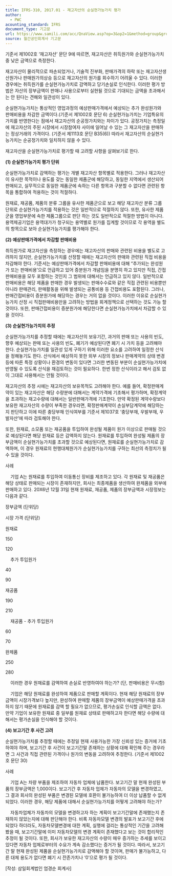 ```yaml
---
title: IFRS-310, 2017.01 - 재고자산의 순실현가능가치 평가
author:
  - PWC
acounting_standard: IFRS
document_type: 기고문
url: https://www.samili.com/acc/QnaView.asp?op=3&op2=1&method=group&group=2086-15;1&orgcode=0&searchword=&page=5&code=IFRS%2D310%3A201701
source: 월간공인회계사 기고문
---
```

기준서 제1002호 ‘재고자산’ 문단 9에 따르면, 재고자산은 취득원가와 순실현가능가치 중 낮은 금액으로 측정한다.

  

재고자산이 물리적으로 파손되었거나, 기술적 진부화, 판매가격의 하락 또는 재고자산생산원가나 판매원가의상승 등으로 재고자산의 원가를 회수하기 어려울 수 있다. 이러한 경우에는 취득원가를 순실현가능가치로 감액하고 당기손실로 인식한다. 이러한 평가 방법은 자산의 장부금액이 판매나 사용으로부터 실현될 것으로 기대되는 금액을 초과해서는 안 된다는 견해와 일관성이 있다.

  

순실현가능가치는 통상적인 영업과정의 예상판매가격에서 예상되는 추가 완성원가와 판매비용을 차감한 금액이다.(기준서 제1002호 문단 6) 순실현가능가치는 기업특유의 가치를 반영한다는 점에서 재고자산의 순공정가치와는 차이가 있다. 공정가치는 측정일에 재고자산의 주된 시장에서 시장참여자 사이에 일어날 수 있는 그 재고자산을 판매하는 정상거래의 가격이다. (기준서 제1113호 문단 B35(6)) 따라서 재고자산의 순실현가능가치는 순공정가치와 일치하지 않을 수 있다.

  

재고자산을 순실현가능가치로 평가할 때 고려할 사항을 살펴보기로 한다.

  

**(1) 순실현가능가치 평가 단위**

  

순실현가능가치로 감액하는 평가는 개별 재고자산 항목별로 적용한다. 그러나 재고자산이 유사한 목적이나 용도를 갖는 동일한 제품군에 해당하고, 동일한 지역에서 생산되어 판매되고, 실무적으로 동일한 제품군에 속하는 다른 항목과 구분할 수 없다면 관련된 항목을 통합하여 적용하는 것이 적절하다.

  

원재료, 재공품, 제품의 분류 그룹을 유사한 제품군으로 보고 해당 재고자산 분류 그룹 단위로 순실현가능가치를 적용하는 것은 일반적으로 적절하지 않다. 또한, 유사한 제품군을 영업부문에 속한 제품그룹으로 판단 하는 것도 일반적으로 적절한 방법이 아니다. 용역제공기업은 용역대가가 청구되는 용역별로 원가를 집계할 것이므로 각 용역을 별도의 항목으로 보아 순실현가능가치를 평가해야 한다.

  

**(2) 예상판매가격에서 차감할 판매비용**

  

취득원가로 재고자산을 측정하는 경우에는 재고자산의 판매와 관련된 비용을 별도로 고려하지 않지만, 순실현가능가치를 산정할 때에는 재고자산의 판매와 관련된 직접 비용을 차감해야 한다. 기준서는 예상판매가격에서 차감할 판매비용에 대해 “추가되는 완성원가 또는 판매비용’으로 언급하고 있어 증분원가 개념임을 분명히 하고 있지만 직접, 간접 판매비용을 모두 포함하는 것인지 그 범위에 대해서는 언급하고 있지 않다. 일반적으로 판매비용은 해당 제품을 판매한 경우 발생되는 판매수수료와 같은 직접 관련된 비용뿐만 아니라 판매관리, 판매활동을 위해 발생되는 공통비용 등 간접비용도 포함된다. 그러나, 판매간접비용이 증분원가에 해당하는 경우는 거의 없을 것이다. 이러한 이유로 순실현가능가치 산정 시 직접판매비용만을 고려하는 방법을 회계정책으로 선택하는 것도 가능 할 것이다. 또한, 판매간접비용이 증분원가에 해당한다면 순실현가능가치에서 차감할 수 있을 것이다.

  

**(3) 순실현가능가치의 추정**

  

순실현가능가치를 추정할 때에는 재고자산의 보유기간, 과거의 판매 또는 사용의 빈도, 향후 예상되는 판매 또는 사용의 빈도, 폐기가 예상된다면 폐기 시 가치 등을 고려해야 한다. 순실현가능가치를 일관성 있게 구하기 위해 이러한 요소를 고려하여 일정한 산식을 정해놓기도 한다. 산식에서 예상하지 못한 외부 시장의 정보나 판매계약의 상태 변경 등에 따른 특정 상황이나 환경의 변동이 있다면 그러한 변동된 부분이 순실현가능가치에 반영될 수 있도록 산식을 재검토하는 것이 필요하다. 한번 정한 산식이라고 해서 검토 없이 그대로 사용해서는 안될 것이다.

  

재고자산의 추정 시에는 재고자산의 보유목적도 고려해야 한다. 예를 들어, 확정판매계약이 있는 재고자산은 해당 수량분에 대해서는 계약가격에 기초해서 평가하며, 확정계약을 초과하는 재고수량에 대해서는 일반판매가격에 기초한다. 만약 확정된 계약수량보다 보유한 재고자산의 수량이 부족한 경우라면, 확정판매계약이 손실부담계약에 해당하는지 판단하고 이에 따른 충당부채 인식여부를 기준서 제1037호 ‘충당부채, 우발부채, 우발자산’에 따라 검토해야 한다.

  

또한, 원재료, 소모품 또는 재공품을 투입하여 완성될 제품이 원가 이상으로 판매될 것으로 예상된다면 해당 원재료 등은 감액하지 않는다. 원재료를 투입하여 완성될 제품의 장부금액이 순실현가능가치를 초과할 것으로 예상된다면, 원재료를 순실현가능가치로 감액하며, 이 경우 원재료의 현행대체원가가 순실현가능가치를 구하는 최선의 측정치가 될 수 있을 것이다.

  

사례

    기업 A는 원재료를 투입하여 이동통신 장비를 제조하고 있다. 각 원재료 및 재공품은 해당 상태로 판매되는 시장이 존재하지만, 회사는 최종제품을 생산하여 완제품을 외부에 판매하고 있다. 20X6년 12월 31일 현재 원재료, 재공품, 제품의 장부금액과 시장정보는 다음과 같다.

장부금액 (단위당)

시장 가격 (단위당)

원재료

150

120

    추가 투입원가

40

90

재공품

190

210

    재공품 - 추가 투입원가

60

70

완제품

250

280

    이러한 경우 원재료를 감액하여 손실로 반영하여야 하는가? (단, 판매비용은 무시함)

    기업은 해당 원재료를 완성하여 제품으로 판매할 계획이다. 현재 해당 원재료의 장부금액이 시장가격보다 높지만, 완성하여 판매할 제품의 장부금액이 예상판매가격을 초과하지 않기 때문에 원재료를 감액 할 필요가 없으므로, 평가손실로 인식할 금액은 없다. 만약 기업이 보유한 원재료 중 일부를 원재료 상태로 판매하고자 한다면 해당 수량에 대해서는 평가손실을 인식해야 할 것이다.

  

**(4) 보고기간 후 사건 고려**

  

순실현가능가치를 추정할 때에는 추정일 현재 사용가능한 가장 신뢰성 있는 증거에 기초하여야 하며, 보고기간 후 사건이 보고기간말 존재하는 상황에 대해 확인해 주는 경우라면 그 사건과 직접 관련된 가격이나 원가의 변동을 고려하여 추정한다. (기준서 제1002호 문단 30)

  

사례

    기업 A는 차량 부품을 제조하여 자동차 업체에 납품한다. 보고기간 말 현재 완성된 부품의 장부금액은 1,000이다. 보고기간 후 자동차 업체가 자동차의 모델을 변경하였고, 그 결과 회사의 완성된 부품은 변경된 모델에 호환이 불가능하여 더 이상 납품할 수 없게 되었다. 이러한 경우, 해당 제품에 대해서 순실현가능가치를 어떻게 고려해야 하는가?

    자동차업체가 자동차의 모델을 변경하고자 하는 계획이 보고기간말에 존재했는지 존재하지 않았는지에 대해 판단해야 한다. 비록 자동차모델 변경의 발표가 보고기간 후에 되었다 하더라도, 자동차모델변경에 대한 계획, 실행에 걸리는 통상적인 기간을 고려해 봤을 때, 보고기간말에 이미 자동차모델의 변경 계획이 존재했다고 보는 것이 합리적인 추정이 될 것이다. 또한, 회사가 보유한 재고자산의 수량이 매우 증가하는 추세를 보이고 있다면 자동차 업체로부터의 수요가 계속 감소했다는 증거가 될 것이다. 따라서, 보고기간 말 현재 완성된 제품을 순실현가능가치로 감액해야 할 것이며, 판매가 불가능하고, 다른 대체 용도가 없다면 폐기 시 잔존가치나 ‘0’으로 평가 될 것이다.

  

\[작성: 삼일회계법인 엄경순 회계사\]